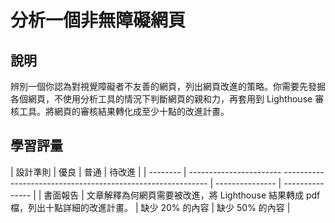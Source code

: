 # 分析一個非無障礙網頁

## 說明

辨別一個你認為對視覺障礙者不友善的網頁，列出網頁改進的策略。你需要先發掘各個網頁，不使用分析工具的情況下判斷網頁的親和力，再套用到 Lighthouse 審核工具。將網頁的審核結果轉化成至少十點的改進計畫。

## 學習評量

| 設計準則 | 優良                                                                                | 普通            | 待改進          |
| -------- | ----------------------- ----------------------------------------------------------- | --------------- | --------------- |
| 書面報告 | 文章解釋為何網頁需要被改進，將 Lighthouse 結果轉成 pdf 檔，列出十點詳細的改進計畫。 | 缺少 20% 的內容 | 缺少 50% 的內容 |